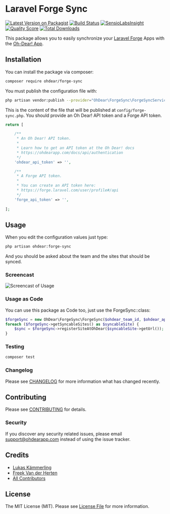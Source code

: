 # Laravel Forge Sync

[![Latest Version on Packagist](https://img.shields.io/packagist/v/spatie/:package_name.svg?style=flat-square)](https://packagist.org/packages/spatie/:package_name)
[![Build Status](https://img.shields.io/travis/spatie/:package_name/master.svg?style=flat-square)](https://travis-ci.org/spatie/:package_name)
[![SensioLabsInsight](https://img.shields.io/sensiolabs/i/xxxxxxxxx.svg?style=flat-square)](https://insight.sensiolabs.com/projects/xxxxxxxxx)
[![Quality Score](https://img.shields.io/scrutinizer/g/spatie/:package_name.svg?style=flat-square)](https://scrutinizer-ci.com/g/spatie/:package_name)
[![Total Downloads](https://img.shields.io/packagist/dt/spatie/:package_name.svg?style=flat-square)](https://packagist.org/packages/spatie/:package_name)

This package allows you to easily synchronize your [Laravel Forge](https://forge.laravel.com) Apps with the [Oh-Dear! App](https://ohdearapp.com).
## Installation

You can install the package via composer:

```bash
composer require ohdear/forge-sync
```

You must publish the configuration file with:

``` bash
php artisan vendor:publish --provider="OhDear\ForgeSync\ForgeSyncServiceProvider"
```

This is the content of the file that will be published at `config/forge-sync.php`. You should provide an Oh Dear! API token and a Forge API token.

```` php 
return [

    /**
     * An Oh Dear! API token.
     *
     * Learn how to get an API token at the Oh Dear! docs
     * https://ohdearapp.com/docs/api/authentication
     */
    'ohdear_api_token' => '',

    /**
     * A Forge API token.
     *
     * You can create an API token here:
     * https://forge.laravel.com/user/profile#/api
     */
    'forge_api_token' => '',
    
];
````

## Usage

When you edit the configuration values just type:
``` bash
php artisan ohdear:forge-sync
```
And you should be asked about the team and the sites that should be synced.

### Screencast
![Screencast of Usage](http://g.recordit.co/dPu0Ha2ErB.gif)

### Usage as Code
You can use this package as Code too, just use the ForgeSync::class:

``` php 
$forgeSync = new OhDear\ForgeSync\ForgeSync($ohdear_team_id, $ohdear_api_token = null, $forge_api_token = null);
foreach ($forgeSync->getSyncableSites() as $syncableSite) {
    $sync = $forgeSync->registerSiteAtOhDear($syncableSite->getUrl());
}
```
### Testing

``` bash
composer test
```

### Changelog

Please see [CHANGELOG](CHANGELOG.md) for more information what has changed recently.

## Contributing

Please see [CONTRIBUTING](CONTRIBUTING.md) for details.

### Security

If you discover any security related issues, please email support@ohdearapp.com instead of using the issue tracker.

## Credits

- [Lukas Kämmerling](https://github.com/LKDevelopment)
- [Freek Van der Herten](https://github.com/freekmurze)
- [All Contributors](../../contributors)

## License

The MIT License (MIT). Please see [License File](LICENSE.md) for more information.
